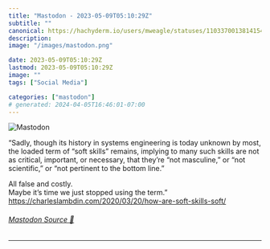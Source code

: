```yaml
---
title: "Mastodon - 2023-05-09T05:10:29Z"
subtitle: ""
canonical: https://hachyderm.io/users/mweagle/statuses/110337001381415424
description:
image: "/images/mastodon.png"

date: 2023-05-09T05:10:29Z
lastmod: 2023-05-09T05:10:29Z
image: ""
tags: ["Social Media"]

categories: ["mastodon"]
# generated: 2024-04-05T16:46:01-07:00
---
```

![Mastodon](/images/mastodon.png)

<p>“Sadly, though its history in systems engineering is today unknown by most, the loaded term of “soft skills” remains, implying to many such skills are not as critical, important, or necessary, that they’re “not masculine,” or “not scientific,” or “not pertinent to the bottom line.”</p><p>All false and costly.<br />Maybe it’s time we just stopped using the term.”<br /><a href="https://charleslambdin.com/2020/03/20/how-are-soft-skills-soft/" target="_blank" rel="nofollow noopener noreferrer" translate="no"><span class="invisible">https://</span><span class="ellipsis">charleslambdin.com/2020/03/20/</span><span class="invisible">how-are-soft-skills-soft/</span></a></p>


###### [Mastodon Source 🐘](https://hachyderm.io/@mweagle/110337001381415424)

___
